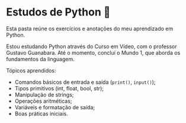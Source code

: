 # Estudos de Python 🐍 

Esta pasta reúne os exercícios e anotações do meu aprendizado em Python.

Estou estudando Python através do Curso em Vídeo, com o professor Gustavo Guanabara. Até o momento, concluí o Mundo 1, que aborda os fundamentos da linguagem.

Tópicos aprendidos:
- Comandos básicos de entrada e saída (`print()`, `input()`);
- Tipos primitivos (int, float, bool, str);
- Manipulação de strings;
- Operações aritméticas;
- Variáveis e formatação de saída;
- Boas práticas iniciais.

